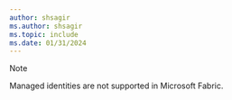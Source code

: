 ```yaml
---
author: shsagir
ms.author: shsagir
ms.topic: include
ms.date: 01/31/2024
---
```

>[!NOTE]
> Managed identities are not supported in Microsoft Fabric.
